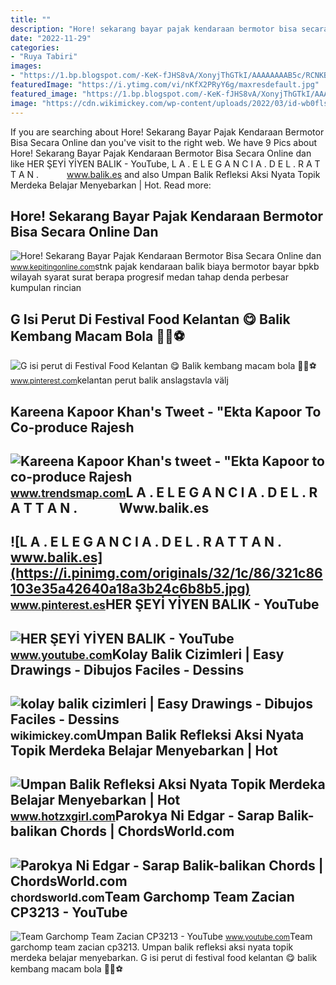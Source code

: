 ```yaml
---
title: ""
description: "Hore! sekarang bayar pajak kendaraan bermotor bisa secara online dan"
date: "2022-11-29"
categories:
- "Ruya Tabiri"
images:
- "https://1.bp.blogspot.com/-KeK-fJHS8vA/XonyjThGTkI/AAAAAAAAB5c/RCNKB1LD-hEut18ab5Whgozoh1bgWHIXwCLcBGAsYHQ/w1280-h720-p-k-no-nu/STNK-online.jpg"
featuredImage: "https://i.ytimg.com/vi/nKfX2PRyY6g/maxresdefault.jpg"
featured_image: "https://1.bp.blogspot.com/-KeK-fJHS8vA/XonyjThGTkI/AAAAAAAAB5c/RCNKB1LD-hEut18ab5Whgozoh1bgWHIXwCLcBGAsYHQ/w1280-h720-p-k-no-nu/STNK-online.jpg"
image: "https://cdn.wikimickey.com/wp-content/uploads/2022/03/id-wb0flshnwz8-youtube-automatic.jpg"
---
```


If you are searching about Hore! Sekarang Bayar Pajak Kendaraan Bermotor Bisa Secara Online dan you've visit to the right web. We have 9 Pics about Hore! Sekarang Bayar Pajak Kendaraan Bermotor Bisa Secara Online dan like HER ŞEYİ YİYEN BALIK - YouTube, L A . E L E G A N C I A . D E L . R A T T A N⁠ .⁠⠀⁠⠀⁠⠀⁠⁠⠀⁠ www.balik.es and also Umpan Balik Refleksi Aksi Nyata Topik Merdeka Belajar Menyebarkan | Hot. Read more:

Hore! Sekarang Bayar Pajak Kendaraan Bermotor Bisa Secara Online Dan
--------------------------------------------------------------------

 ![Hore! Sekarang Bayar Pajak Kendaraan Bermotor Bisa Secara Online dan](https://1.bp.blogspot.com/-KeK-fJHS8vA/XonyjThGTkI/AAAAAAAAB5c/RCNKB1LD-hEut18ab5Whgozoh1bgWHIXwCLcBGAsYHQ/w1280-h720-p-k-no-nu/STNK-online.jpg) <small>www.kepitingonline.com</small>stnk pajak kendaraan balik biaya bermotor bayar bpkb wilayah syarat surat berapa progresif medan tahap denda perbesar kumpulan rincian

G Isi Perut Di Festival Food Kelantan 😋 Balik Kembang Macam Bola 🤔🙄⚽️
---------------------------------------------------------------------

 ![G isi perut di Festival Food Kelantan 😋 Balik kembang macam bola 🤔🙄⚽️](https://i.pinimg.com/originals/a9/3f/c0/a93fc01674fb3fcaa4bbf5c16a8acca8.jpg) <small>www.pinterest.com</small>kelantan perut balik anslagstavla välj

Kareena Kapoor Khan's Tweet - "Ekta Kapoor To Co-produce Rajesh
---------------------------------------------------------------

 ![Kareena Kapoor Khan's tweet - "Ekta Kapoor to co-produce Rajesh](https://pbs.twimg.com/media/Fcyada8X0AANSFu.jpg) <small>www.trendsmap.com</small>L A . E L E G A N C I A . D E L . R A T T A N⁠ .⁠⠀⁠⠀⁠⠀⁠⁠⠀⁠ Www.balik.es
-----------------------------------------------------------------------

 ![L A . E L E G A N C I A . D E L . R A T T A N⁠ .⁠⠀⁠⠀⁠⠀⁠⁠⠀⁠ www.balik.es](https://i.pinimg.com/originals/32/1c/86/321c86103e35a42640a18a3b24c6b8b5.jpg) <small>www.pinterest.es</small>HER ŞEYİ YİYEN BALIK - YouTube
------------------------------

 ![HER ŞEYİ YİYEN BALIK - YouTube](https://i.ytimg.com/vi/nKfX2PRyY6g/maxresdefault.jpg) <small>www.youtube.com</small>Kolay Balik Cizimleri | Easy Drawings - Dibujos Faciles - Dessins
-----------------------------------------------------------------

 ![kolay balik cizimleri | Easy Drawings - Dibujos Faciles - Dessins](https://cdn.wikimickey.com/wp-content/uploads/2022/03/id-wb0flshnwz8-youtube-automatic.jpg) <small>wikimickey.com</small>Umpan Balik Refleksi Aksi Nyata Topik Merdeka Belajar Menyebarkan | Hot
-----------------------------------------------------------------------

 ![Umpan Balik Refleksi Aksi Nyata Topik Merdeka Belajar Menyebarkan | Hot](https://pusatinformasi.guru.kemdikbud.go.id/hc/article_attachments/14360090078873) <small>www.hotzxgirl.com</small>Parokya Ni Edgar - Sarap Balik-balikan Chords | ChordsWorld.com
---------------------------------------------------------------

 ![Parokya Ni Edgar - Sarap Balik-balikan Chords | ChordsWorld.com](https://chordsworld.com/wp-content/uploads/2021/12/ErZBpb5_1Tc.jpg) <small>chordsworld.com</small>Team Garchomp Team Zacian CP3213 - YouTube
------------------------------------------

 ![Team Garchomp Team Zacian CP3213 - YouTube](https://i.ytimg.com/vi/HYLCwcE-Dgc/maxres2.jpg?sqp=-oaymwEoCIAKENAF8quKqQMcGADwAQH4AYwCgALgA4oCDAgAEAEYRSBHKGUwDw==&rs=AOn4CLC_ulBvmvqa2cf2uT56Qfk3FCYaDA) <small>www.youtube.com</small>Team garchomp team zacian cp3213. Umpan balik refleksi aksi nyata topik merdeka belajar menyebarkan. G isi perut di festival food kelantan 😋 balik kembang macam bola 🤔🙄⚽️
